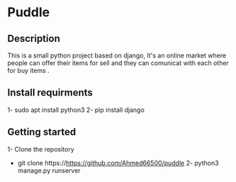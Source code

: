# Puddle

## Description

This is a small python project based on django, It's an online market where people can offer their items for sell and they can comunicat with each other for buy items . 

## Install requirments 

1- sudo apt install python3
2- pip install django 

## Getting started

1- Clone the repository 
  - git clone https://https://github.com/Ahmed66500/puddle
2- python3 manage.py runserver

